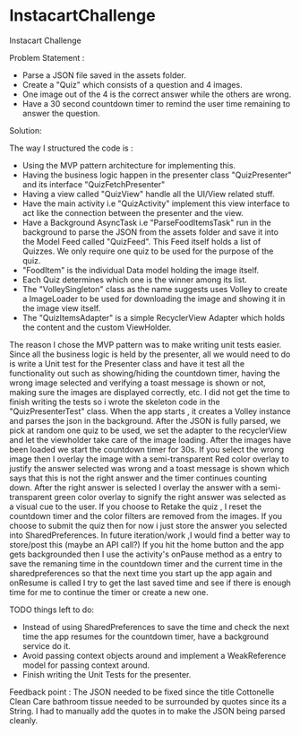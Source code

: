 # InstacartChallenge

Instacart Challenge 


Problem Statement :
 - Parse a JSON file saved in the assets folder.
 - Create a "Quiz" which consists of a question and 4 images.
 - One image out of the 4 is the correct answer while the others are wrong.
 - Have a 30 second countdown timer to remind the user time remaining to answer the question.



Solution:

The way I structured the code is :

- Using the MVP pattern architecture for implementing this.
- Having the business logic happen in the presenter class "QuizPresenter" and its interface "QuizFetchPresenter"
- Having a view called "QuizView" handle all the UI/View related stuff.
- Have the main activity i.e "QuizActivity" implement this view interface to act like the connection between the presenter and the view.
- Have a Background AsyncTask i.e "ParseFoodItemsTask" run in the background to parse the JSON from the assets folder and save it into the Model Feed 	  called "QuizFeed". This Feed itself holds a list of Quizzes. We only require one quiz to be used for the purpose of the quiz.
- "FoodItem" is the individual Data model holding the image itself.
- Each Quiz determines which one is the winner among its list.
- The "VolleySingleton" class as the name suggests uses Volley to create a ImageLoader to be used for downloading the image and showing it in the image view itself.
- The "QuizItemsAdapter" is a simple RecyclerView Adapter which holds the content and the custom ViewHolder.

The reason I chose the MVP pattern was to make writing unit tests easier. Since all the business logic is held by the presenter, all we would need to do is write a Unit test for the Presenter class and have it test all the functionality out such as showing/hiding the countdown timer, having the wrong image selected and verifying a toast message is shown or not, making sure the images are displayed correctly, etc. I did not get the time to finish writing the tests so i wrote the skeleton code in the "QuizPresenterTest" class.
When the app starts , it creates a Volley instance and parses the json in the background. After the JSON is fully parsed, we pick at random one quiz to be used, we set the adapter to the recyclerView and let the viewholder take care of the image loading.
After the images have been loaded we start the countdown timer for 30s. 
If you select the wrong image then I overlay the image with a semi-transparent Red color overlay to justify the answer selected was wrong and a toast message is shown which says that this is not the right answer and the timer continues counting down.
After the right answer is selected I overlay the answer with a semi-transparent green color overlay to signify the right answer was selected as a visual cue to the user.
If you choose to Retake the quiz , I reset the countdown timer and the color filters are removed from the images.
If you choose to submit the quiz then for now i just store the answer you selected into SharedPreferences. In future iteration/work ,I would find a better way to store/post this (maybe an API call?)
If you hit the home button and the app gets backgrounded then I use the activity's onPause method as a entry to save the remaning time in the countdown timer and the current time in the sharedpreferences so that the next time you start up the app again and onResume is called I try to get the last saved time and see if there is enough time for me to continue the timer or create a new one.


TODO things left to do:
- Instead of using SharedPreferences to save the time and check the next time the app resumes for the countdown timer, have a background service do it.
- Avoid passing context objects around and implement a WeakReference model for passing context around.
- Finish writing the Unit Tests for the presenter. 

Feedback point :
The JSON needed to be fixed since the title Cottonelle Clean Care bathroom tissue needed to be surrounded by quotes since its a String. I had to manually add the quotes in to make the JSON being parsed cleanly. 
